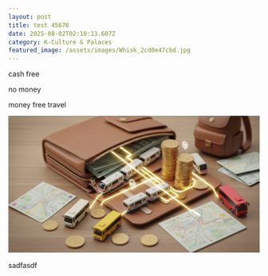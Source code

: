 ```yaml
---
layout: post
title: test 45676
date: 2025-08-02T02:10:13.607Z
category: K-Culture & Palaces
featured_image: /assets/images/Whisk_2cd0e47cbd.jpg
---
```

c﻿ash free

n﻿o money

m﻿oney free travel

![free](/assets/images/Whisk_2cd0e47cbd.jpg)

s﻿adfasdf